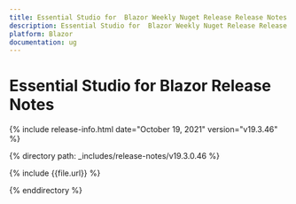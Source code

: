 ```yaml
---
title: Essential Studio for  Blazor Weekly Nuget Release Release Notes  
description: Essential Studio for  Blazor Weekly Nuget Release Release Notes  
platform: Blazor
documentation: ug
---
```


# Essential Studio for  Blazor  Release Notes  

{% include release-info.html date="October 19, 2021"  version="v19.3.46" %} 


{% directory path: _includes/release-notes/v19.3.0.46 %}

{% include {{file.url}} %}

{% enddirectory %}